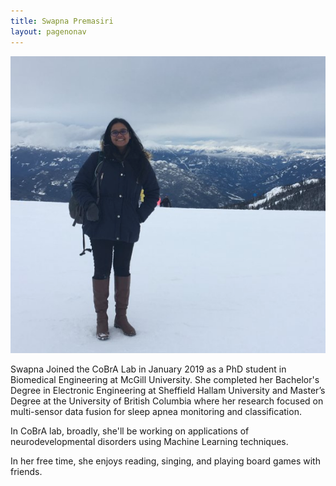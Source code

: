 ```yaml
---
title: Swapna Premasiri
layout: pagenonav
---
```

![Swapna Premasiri](/images/Swapna.png)

Swapna Joined the CoBrA Lab in January 2019 as a PhD student in Biomedical Engineering at McGill University. She completed her Bachelor's Degree in Electronic Engineering at Sheffield Hallam University and Master’s Degree at the University of British Columbia where her research focused on multi-sensor data fusion for sleep apnea monitoring and classification.

In CoBrA lab, broadly, she'll be working on applications of neurodevelopmental disorders using Machine Learning techniques.

In her free time, she enjoys reading, singing, and playing board games with friends. 
